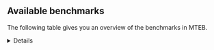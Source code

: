 ## Available benchmarks
The following table gives you an overview of the benchmarks in MTEB.

<details>

<!-- This allows the table to be autogenerated in the future: -->
<!-- BENCHMARKS TABLE START -->

| Name | Leaderboard name | # Tasks | Task Types | Domains | Languages |
|------|------------------|---------|------------|---------|-----------|
| [BEIR](https://arxiv.org/abs/2104.08663) | BEIR | 15 | Retrieval: 15 | [Academic, Blog, Encyclopaedic, Financial, Government, Medical, News, Non-fiction, Programming, Reviews, Social, Web, Written] | eng,vie |
| [BEIR-NL](https://arxiv.org/abs/2412.08329) | BEIR-NL | 15 | Retrieval: 15 | [Academic, Encyclopaedic, Medical, Non-fiction, Web, Written] | nld |
| [BRIGHT](https://brightbenchmark.github.io/) | BRIGHT | 1 | Retrieval: 1 | [Non-fiction, Written] | eng |
| [BRIGHT (long)](https://brightbenchmark.github.io/) | BRIGHT (long) | 1 | Retrieval: 1 | [Non-fiction, Written] | eng |
| [BuiltBench(eng)](https://arxiv.org/abs/2411.12056) | BuiltBench(eng) | 4 | Clustering: 2, Retrieval: 1, Reranking: 1 | [Engineering, Written] | eng |
| [ChemTEB](https://arxiv.org/abs/2412.00532) | Chemical | 27 | BitextMining: 1, Classification: 17, Clustering: 2, PairClassification: 5, Retrieval: 2 | [Chemistry] | ces,deu,eng,fra,hin,jpn,kor,msa,nld,por,spa,tur,zho |
| [CoIR](https://github.com/CoIR-team/coir) | Code Information Retrieval | 10 | Retrieval: 10 | [Programming, Written] | c++,eng,go,java,javascript,php,python,ruby,sql |
| [CodeRAG](https://arxiv.org/abs/2406.14497) | CodeRAG | 4 | Reranking: 4 | [Programming] | python |
| [Encodechka](https://github.com/avidale/encodechka) | Encodechka | 7 | STS: 2, Classification: 4, PairClassification: 1 | [Fiction, Government, News, Non-fiction, Social, Web, Written] | rus |
| [FollowIR](https://arxiv.org/abs/2403.15246) | Instruction Following | 3 | InstructionRetrieval: 3 | [News, Written] | eng |
| [JinaVDR](https://arxiv.org/abs/2506.18902) | Jina Visual Document Retrieval | 43 | DocumentUnderstanding: 43 | [Academic, Engineering, Government, Legal, Medical, News, Social, Web] | ara,ben,deu,eng,fra,hin,hun,ind,ita,jpn,kor,mya,nld,por,rus,spa,tha,urd,vie,zho |
| [LongEmbed](https://arxiv.org/abs/2404.12096v2) | Long-context Retrieval | 6 | Retrieval: 6 | [Academic, Blog, Encyclopaedic, Fiction, Non-fiction, Spoken, Written] | eng |
| [MIEB(Img)](https://arxiv.org/abs/2504.10471) | Image only | 49 | Any2AnyRetrieval: 15, ImageClassification: 22, ImageClustering: 5, VisualSTS(eng): 5, VisualSTS(multi): 2 | [Blog, Encyclopaedic, Medical, News, Non-fiction, Reviews, Scene, Social, Spoken, Web, Written] | ara,cmn,deu,eng,fra,ita,kor,nld,pol,por,rus,spa,tur |
| [MIEB(Multilingual)](https://arxiv.org/abs/2504.10471) | Image-Text, Multilingual | 130 | ImageClassification: 22, ImageClustering: 5, ZeroShotClassification: 23, VisionCentricQA: 6, Compositionality: 7, VisualSTS(eng): 7, Any2AnyRetrieval: 45, DocumentUnderstanding: 10, Any2AnyMultilingualRetrieval: 3, VisualSTS(multi): 2 | [Academic, Blog, Constructed, Encyclopaedic, Medical, News, Non-fiction, Reviews, Scene, Social, Spoken, Web, Written] | ara,ben,bul,ces,cmn,dan,deu,ell,eng,est,fas,fil,fin,fra,heb,hin,hrv,hun,ind,ita,jpn,kor,mri,nld,nor,pol,por,quz,ron,rus,spa,swa,swe,tel,tha,tur,ukr,vie,zho |
| [MIEB(eng)](https://arxiv.org/abs/2504.10471) | Image-Text, English | 125 | ImageClassification: 22, ImageClustering: 5, ZeroShotClassification: 23, VisionCentricQA: 6, Compositionality: 7, VisualSTS(eng): 7, Any2AnyRetrieval: 45, DocumentUnderstanding: 10 | [Academic, Blog, Constructed, Encyclopaedic, Medical, News, Non-fiction, Reviews, Scene, Social, Spoken, Web, Written] | eng |
| [MIEB(lite)](https://arxiv.org/abs/2504.10471) | Image-Text, Lite | 51 | ImageClassification: 8, ImageClustering: 2, ZeroShotClassification: 7, VisionCentricQA: 5, Compositionality: 6, VisualSTS(eng): 2, VisualSTS(multi): 2, Any2AnyRetrieval: 11, DocumentUnderstanding: 6, Any2AnyMultilingualRetrieval: 2 | [Academic, Blog, Encyclopaedic, Medical, News, Non-fiction, Reviews, Scene, Social, Spoken, Web, Written] | ara,ben,bul,ces,cmn,dan,deu,ell,eng,est,fas,fil,fin,fra,heb,hin,hrv,hun,ind,ita,jpn,kor,mri,nld,nor,pol,por,quz,ron,rus,spa,swa,swe,tel,tha,tur,ukr,vie,zho |
| [MINERSBitextMining](https://arxiv.org/pdf/2406.07424) | MINERSBitextMining | 7 | BitextMining: 7 | [Reviews, Social, Written] | abs,ace,afr,amh,ang,ara,arq,arz,ast,awa,aze,ban,bbc,bel,ben,ber,bew,bhp,bjn,bos,bre,bug,bul,cat,cbk,ceb,ces,cha,cmn,cor,csb,cym,dan,deu,dsb,dtp,ell,eng,epo,est,eus,fao,fin,fra,fry,gla,gle,glg,gsw,hau,heb,hin,hrv,hsb,hun,hye,ibo,ido,ile,ina,ind,isl,ita,jav,jpn,kab,kat,kaz,khm,kor,kur,kzj,lat,lfn,lit,lvs,mad,mak,mal,mar,max,mhr,min,mkd,mon,mui,nds,nij,nld,nno,nob,nov,oci,orv,pam,pcm,pes,pms,pol,por,rej,ron,rus,slk,slv,spa,sqi,srp,sun,swe,swg,swh,tam,tat,tel,tgl,tha,tuk,tur,tzl,uig,ukr,urd,uzb,vie,war,wuu,xho,yid,yor,yue,zsm |
| MTEB(Code, v1) | Code | 12 | Retrieval: 12 | [Programming, Written] | c,c++,eng,go,java,javascript,php,python,ruby,rust,scala,shell,sql,swift,typescript |
| [MTEB(Europe, v1)](https://arxiv.org/abs/2502.13595) | European | 74 | BitextMining: 7, Classification: 21, Clustering: 8, Retrieval: 15, InstructionRetrieval: 3, MultilabelClassification: 2, PairClassification: 6, Reranking: 3, STS: 9 | [Academic, Blog, Constructed, Encyclopaedic, Fiction, Financial, Government, Legal, Medical, News, Non-fiction, Programming, Religious, Reviews, Social, Spoken, Subtitles, Web, Written] | bul,ces,dan,deu,ell,eng,est,eus,fao,fin,fra,gle,hrv,hun,isl,ita,lav,lit,mlt,nld,nno,nob,pol,por,rom,ron,slk,slv,spa,swe |
| [MTEB(Indic, v1)](https://arxiv.org/abs/2502.13595) | Indic | 23 | BitextMining: 4, Clustering: 1, Classification: 13, PairClassification: 1, Retrieval: 2, Reranking: 1, STS: 1 | [Constructed, Encyclopaedic, Fiction, Government, Legal, News, Non-fiction, Religious, Reviews, Social, Spoken, Web, Written] | asm,awa,ben,bgc,bho,bod,boy,brx,doi,eng,gbm,gom,guj,hin,hne,kan,kas,mai,mal,mar,mni,mup,mwr,nep,npi,ory,pan,pus,raj,san,sat,snd,tam,tel,urd |
| MTEB(Law, v1) | Legal | 8 | Retrieval: 8 | [Legal, Written] | deu,eng,zho |
| MTEB(Medical, v1) | Medical | 12 | Retrieval: 9, Clustering: 2, Reranking: 1 | [Academic, Government, Medical, Non-fiction, Web, Written] | ara,cmn,eng,fra,kor,pol,rus,spa,vie,zho |
| [MTEB(Multilingual, v1)](https://arxiv.org/abs/2502.13595) | Multilingual | 132 | BitextMining: 13, Classification: 43, Clustering: 17, Retrieval: 18, InstructionRetrieval: 3, MultilabelClassification: 5, PairClassification: 11, Reranking: 6, STS: 16 | [Academic, Blog, Constructed, Encyclopaedic, Entertainment, Fiction, Financial, Government, Legal, Medical, News, Non-fiction, Programming, Religious, Reviews, Social, Spoken, Subtitles, Web, Written] | aai,aak,aau,aaz,abs,abt,abx,aby,ace,acf,acm,acq,acr,acu,adz,aeb,aer,aey,afr,agd,agg,agm,agn,agr,agt,agu,aia,aii,ajp,aka,ake,alp,alq,als,aly,ame,amf,amh,amk,amm,amn,amo,amp,amr,amu,amx,ang,anh,anv,aoi,aoj,aom,aon,apb,apc,ape,apn,apr,apu,apw,apz,ara,arb,are,arl,arn,arp,arq,ars,ary,arz,asm,aso,ast,ata,atb,atd,atg,att,auc,aui,auy,avt,awa,awb,awk,awx,ayr,azb,aze,azg,azj,azz,bak,bam,ban,bao,bba,bbb,bbc,bbr,bch,bco,bdd,bea,bef,bel,bem,ben,beo,ber,beu,bew,bgc,bgs,bgt,bhg,bhl,bho,bhp,big,bjk,bjn,bjp,bjr,bjv,bjz,bkd,bki,bkq,bkx,blw,blz,bmh,bmk,bmr,bmu,bnp,boa,bod,boj,bon,bos,box,boy,bpr,bps,bqc,bqp,bre,brx,bsj,bsn,bsp,bss,bug,buk,bul,bus,bvd,bvr,bxh,byr,byx,bzd,bzh,bzj,caa,cab,cac,caf,cak,cao,cap,car,cat,cav,cax,cbc,cbi,cbk,cbr,cbs,cbt,cbu,cbv,cco,ceb,cek,ces,cgc,cha,chd,chf,chk,chq,chv,chz,cjk,cjo,cjv,ckb,cle,clu,cme,cmn,cmo,cni,cnl,cnt,cof,con,cop,cor,cot,cpa,cpb,cpc,cpu,cpy,crh,crn,crx,csb,cso,csy,cta,cth,ctp,ctu,cub,cuc,cui,cuk,cut,cux,cwe,cya,cym,daa,dad,dah,dan,ded,deu,dgc,dgr,dgz,dhg,dif,dik,div,dji,djk,djr,dob,doi,dop,dov,dsb,dtp,dwr,dww,dwy,dyu,dzo,ebk,eko,ell,emi,emp,eng,enq,epo,eri,ese,esk,est,etr,eus,ewe,faa,fai,fao,far,fas,ffm,fij,fil,fin,fon,for,fra,fry,fuc,fue,fuf,fuh,fur,fuv,gah,gai,gam,gaw,gaz,gbm,gdn,gdr,geb,gfk,ghs,gla,gle,glg,glk,glv,gmv,gng,gnn,gnw,gof,gom,grc,grn,gsw,gub,guh,gui,guj,gul,gum,gun,guo,gup,gux,gvc,gvf,gvn,gvs,gwi,gym,gyr,hat,hau,haw,hbo,hch,heb,heg,hin,hix,hla,hlt,hmn,hmo,hne,hns,hop,hot,hrv,hsb,hto,hub,hui,hun,hus,huu,huv,hvn,hye,ian,ibo,ido,ign,ikk,ikw,ile,ilo,imo,ina,inb,ind,ino,iou,ipi,isl,isn,ita,iws,ixl,jac,jae,jao,jav,jic,jid,jiv,jni,jpn,jvn,kab,kac,kam,kan,kaq,kas,kat,kaz,kbc,kbh,kbm,kbp,kbq,kdc,kde,kdl,kea,kek,ken,kew,kgf,kgk,kgp,khk,khm,khs,khz,kik,kin,kir,kiw,kiz,kje,kjs,kkc,kkl,klt,klv,kmb,kmg,kmh,kmk,kmo,kmr,kms,kmu,knc,kne,knf,knj,knv,kon,kor,kos,kpf,kpg,kpj,kpr,kpw,kpx,kqa,kqc,kqf,kql,kqw,krc,ksd,ksj,ksr,ktm,kto,kud,kue,kup,kur,kvg,kvn,kwd,kwf,kwi,kwj,kyc,kyf,kyg,kyq,kyz,kze,kzj,lac,lao,lat,lav,lbb,lbk,lcm,leu,lex,lfn,lgl,lid,lif,lij,lim,lin,lit,llg,lmo,ltg,ltz,lua,lug,luo,lus,lvs,lww,maa,mad,mag,mai,maj,mak,mal,mam,maq,mar,mau,mav,max,maz,mbb,mbc,mbh,mbj,mbl,mbs,mbt,mca,mcb,mcd,mcf,mco,mcp,mcq,mcr,mdy,med,mee,mek,meq,met,meu,mey,mgc,mgh,mgw,mhl,mhr,mib,mic,mie,mig,mih,mil,min,mio,mir,mit,miz,mjc,mkd,mkj,mkl,mkn,mks,mle,mlg,mlh,mlp,mlt,mmo,mmx,mna,mni,mon,mop,mos,mox,mph,mpj,mpm,mpp,mps,mpt,mpx,mqb,mqj,mri,msa,msb,msc,msk,msm,msy,mti,mto,mui,mup,mux,muy,mva,mvn,mwc,mwe,mwf,mwp,mwr,mxb,mxp,mxq,mxt,mya,myk,myu,myw,myy,mzz,nab,naf,nak,nas,nbq,nca,nch,ncj,ncl,ncu,nde,ndg,ndj,nds,nep,nfa,ngp,ngu,nhe,nhg,nhi,nho,nhr,nhu,nhw,nhy,nif,nii,nij,nin,nko,nld,nlg,nna,nno,nnq,noa,nob,nop,nor,not,nou,nov,npi,npl,nqo,nsn,nso,nss,ntj,ntp,ntu,nus,nuy,nvm,nwi,nya,nys,nyu,obo,oci,okv,omw,ong,ons,ood,opm,orm,orv,ory,ote,otm,otn,otq,ots,pab,pad,pag,pah,pam,pan,pao,pap,pbt,pcm,pes,pib,pio,pir,piu,pjt,pls,plt,plu,pma,pms,poe,poh,poi,pol,pon,por,poy,ppo,prf,pri,prs,ptp,ptu,pus,pwg,qub,quc,quf,quh,qul,qup,quy,qvc,qve,qvh,qvm,qvn,qvs,qvw,qvz,qwh,qxh,qxn,qxo,rai,raj,reg,rej,rgu,rkb,rmc,rmy,rom,ron,roo,rop,row,rro,ruf,rug,run,rus,rwo,sab,sag,sah,san,sat,sbe,sbk,sbs,scn,sco,seh,sey,sgb,sgz,shi,shj,shn,shp,sim,sin,sja,slk,sll,slv,smk,smo,sna,snc,snd,snn,snp,snx,sny,som,soq,sot,soy,spa,spl,spm,spp,sps,spy,sqi,srd,sri,srm,srn,srp,srq,ssd,ssg,ssw,ssx,stp,sua,sue,sun,sus,suz,svk,swa,swe,swg,swh,swp,sxb,szl,tac,tah,taj,tam,taq,tat,tav,taw,tbc,tbf,tbg,tbo,tbz,tca,tcs,tcz,tdt,tee,tel,ter,tet,tew,tfr,tgk,tgl,tgo,tgp,tha,tif,tim,tir,tiw,tiy,tke,tku,tlf,tmd,tna,tnc,tnk,tnn,tnp,toc,tod,tof,toj,ton,too,top,tos,tpa,tpi,tpt,tpz,trc,tsn,tso,tsw,ttc,tte,tuc,tue,tuf,tuk,tum,tuo,tur,tvk,twi,txq,txu,tyv,tzj,tzl,tzm,tzo,ubr,ubu,udu,uig,ukr,uli,ulk,umb,upv,ura,urb,urd,uri,urt,urw,usa,usp,uvh,uvl,uzb,uzn,vec,ven,vid,vie,viv,vmy,waj,wal,wap,war,wat,wbi,wbp,wed,wer,wim,wiu,wiv,wln,wmt,wmw,wnc,wnu,wol,wos,wrk,wro,wrs,wsk,wuu,wuv,xav,xbi,xed,xho,xla,xnn,xon,xsi,xtd,xtm,yaa,yad,yal,yap,yaq,yby,ycn,ydd,yid,yka,yle,yml,yon,yor,yrb,yre,yss,yue,yuj,yut,yuw,yva,zaa,zab,zac,zad,zai,zaj,zam,zao,zap,zar,zas,zat,zav,zaw,zca,zga,zho,zia,ziw,zlm,zos,zpc,zpl,zpm,zpo,zpq,zpu,zpv,zpz,zsm,zsr,ztq,zty,zul,zyp |
| [MTEB(Multilingual, v2)](https://arxiv.org/abs/2502.13595) | Multilingual | 131 | BitextMining: 13, Classification: 43, Clustering: 16, Retrieval: 18, InstructionRetrieval: 3, MultilabelClassification: 5, PairClassification: 11, Reranking: 6, STS: 16 | [Academic, Blog, Constructed, Encyclopaedic, Entertainment, Fiction, Financial, Government, Legal, Medical, News, Non-fiction, Programming, Religious, Reviews, Social, Spoken, Subtitles, Web, Written] | aai,aak,aau,aaz,abs,abt,abx,aby,ace,acf,acm,acq,acr,acu,adz,aeb,aer,aey,afr,agd,agg,agm,agn,agr,agt,agu,aia,aii,ajp,aka,ake,alp,alq,als,aly,ame,amf,amh,amk,amm,amn,amo,amp,amr,amu,amx,ang,anh,anv,aoi,aoj,aom,aon,apb,apc,ape,apn,apr,apu,apw,apz,ara,arb,are,arl,arn,arp,arq,ars,ary,arz,asm,aso,ast,ata,atb,atd,atg,att,auc,aui,auy,avt,awa,awb,awk,awx,ayr,azb,aze,azg,azj,azz,bak,bam,ban,bao,bba,bbb,bbc,bbr,bch,bco,bdd,bea,bef,bel,bem,ben,beo,ber,beu,bew,bgc,bgs,bgt,bhg,bhl,bho,bhp,big,bjk,bjn,bjp,bjr,bjv,bjz,bkd,bki,bkq,bkx,blw,blz,bmh,bmk,bmr,bmu,bnp,boa,bod,boj,bon,bos,box,boy,bpr,bps,bqc,bqp,bre,brx,bsj,bsn,bsp,bss,bug,buk,bul,bus,bvd,bvr,bxh,byr,byx,bzd,bzh,bzj,caa,cab,cac,caf,cak,cao,cap,car,cat,cav,cax,cbc,cbi,cbk,cbr,cbs,cbt,cbu,cbv,cco,ceb,cek,ces,cgc,cha,chd,chf,chk,chq,chv,chz,cjk,cjo,cjv,ckb,cle,clu,cme,cmn,cmo,cni,cnl,cnt,cof,con,cop,cor,cot,cpa,cpb,cpc,cpu,cpy,crh,crn,crx,csb,cso,csy,cta,cth,ctp,ctu,cub,cuc,cui,cuk,cut,cux,cwe,cya,cym,daa,dad,dah,dan,ded,deu,dgc,dgr,dgz,dhg,dif,dik,div,dji,djk,djr,dob,doi,dop,dov,dsb,dtp,dwr,dww,dwy,dyu,dzo,ebk,eko,ell,emi,emp,eng,enq,epo,eri,ese,esk,est,etr,eus,ewe,faa,fai,fao,far,fas,ffm,fij,fil,fin,fon,for,fra,fry,fuc,fue,fuf,fuh,fur,fuv,gah,gai,gam,gaw,gaz,gbm,gdn,gdr,geb,gfk,ghs,gla,gle,glg,glk,glv,gmv,gng,gnn,gnw,gof,gom,grc,grn,gsw,gub,guh,gui,guj,gul,gum,gun,guo,gup,gux,gvc,gvf,gvn,gvs,gwi,gym,gyr,hat,hau,haw,hbo,hch,heb,heg,hin,hix,hla,hlt,hmn,hmo,hne,hns,hop,hot,hrv,hsb,hto,hub,hui,hun,hus,huu,huv,hvn,hye,ian,ibo,ido,ign,ikk,ikw,ile,ilo,imo,ina,inb,ind,ino,iou,ipi,isl,isn,ita,iws,ixl,jac,jae,jao,jav,jic,jid,jiv,jni,jpn,jvn,kab,kac,kam,kan,kaq,kas,kat,kaz,kbc,kbh,kbm,kbp,kbq,kdc,kde,kdl,kea,kek,ken,kew,kgf,kgk,kgp,khk,khm,khs,khz,kik,kin,kir,kiw,kiz,kje,kjs,kkc,kkl,klt,klv,kmb,kmg,kmh,kmk,kmo,kmr,kms,kmu,knc,kne,knf,knj,knv,kon,kor,kos,kpf,kpg,kpj,kpr,kpw,kpx,kqa,kqc,kqf,kql,kqw,krc,ksd,ksj,ksr,ktm,kto,kud,kue,kup,kur,kvg,kvn,kwd,kwf,kwi,kwj,kyc,kyf,kyg,kyq,kyz,kze,kzj,lac,lao,lat,lav,lbb,lbk,lcm,leu,lex,lfn,lgl,lid,lif,lij,lim,lin,lit,llg,lmo,ltg,ltz,lua,lug,luo,lus,lvs,lww,maa,mad,mag,mai,maj,mak,mal,mam,maq,mar,mau,mav,max,maz,mbb,mbc,mbh,mbj,mbl,mbs,mbt,mca,mcb,mcd,mcf,mco,mcp,mcq,mcr,mdy,med,mee,mek,meq,met,meu,mey,mgc,mgh,mgw,mhl,mhr,mib,mic,mie,mig,mih,mil,min,mio,mir,mit,miz,mjc,mkd,mkj,mkl,mkn,mks,mle,mlg,mlh,mlp,mlt,mmo,mmx,mna,mni,mon,mop,mos,mox,mph,mpj,mpm,mpp,mps,mpt,mpx,mqb,mqj,mri,msa,msb,msc,msk,msm,msy,mti,mto,mui,mup,mux,muy,mva,mvn,mwc,mwe,mwf,mwp,mwr,mxb,mxp,mxq,mxt,mya,myk,myu,myw,myy,mzz,nab,naf,nak,nas,nbq,nca,nch,ncj,ncl,ncu,nde,ndg,ndj,nds,nep,nfa,ngp,ngu,nhe,nhg,nhi,nho,nhr,nhu,nhw,nhy,nif,nii,nij,nin,nko,nld,nlg,nna,nno,nnq,noa,nob,nop,nor,not,nou,nov,npi,npl,nqo,nsn,nso,nss,ntj,ntp,ntu,nus,nuy,nvm,nwi,nya,nys,nyu,obo,oci,okv,omw,ong,ons,ood,opm,orm,orv,ory,ote,otm,otn,otq,ots,pab,pad,pag,pah,pam,pan,pao,pap,pbt,pcm,pes,pib,pio,pir,piu,pjt,pls,plt,plu,pma,pms,poe,poh,poi,pol,pon,por,poy,ppo,prf,pri,prs,ptp,ptu,pus,pwg,qub,quc,quf,quh,qul,qup,quy,qvc,qve,qvh,qvm,qvn,qvs,qvw,qvz,qwh,qxh,qxn,qxo,rai,raj,reg,rej,rgu,rkb,rmc,rmy,rom,ron,roo,rop,row,rro,ruf,rug,run,rus,rwo,sab,sag,sah,san,sat,sbe,sbk,sbs,scn,sco,seh,sey,sgb,sgz,shi,shj,shn,shp,sim,sin,sja,slk,sll,slv,smk,smo,sna,snc,snd,snn,snp,snx,sny,som,soq,sot,soy,spa,spl,spm,spp,sps,spy,sqi,srd,sri,srm,srn,srp,srq,ssd,ssg,ssw,ssx,stp,sua,sue,sun,sus,suz,svk,swa,swe,swg,swh,swp,sxb,szl,tac,tah,taj,tam,taq,tat,tav,taw,tbc,tbf,tbg,tbo,tbz,tca,tcs,tcz,tdt,tee,tel,ter,tet,tew,tfr,tgk,tgl,tgo,tgp,tha,tif,tim,tir,tiw,tiy,tke,tku,tlf,tmd,tna,tnc,tnk,tnn,tnp,toc,tod,tof,toj,ton,too,top,tos,tpa,tpi,tpt,tpz,trc,tsn,tso,tsw,ttc,tte,tuc,tue,tuf,tuk,tum,tuo,tur,tvk,twi,txq,txu,tyv,tzj,tzl,tzm,tzo,ubr,ubu,udu,uig,ukr,uli,ulk,umb,upv,ura,urb,urd,uri,urt,urw,usa,usp,uvh,uvl,uzb,uzn,vec,ven,vid,vie,viv,vmy,waj,wal,wap,war,wat,wbi,wbp,wed,wer,wim,wiu,wiv,wln,wmt,wmw,wnc,wnu,wol,wos,wrk,wro,wrs,wsk,wuu,wuv,xav,xbi,xed,xho,xla,xnn,xon,xsi,xtd,xtm,yaa,yad,yal,yap,yaq,yby,ycn,ydd,yid,yka,yle,yml,yon,yor,yrb,yre,yss,yue,yuj,yut,yuw,yva,zaa,zab,zac,zad,zai,zaj,zam,zao,zap,zar,zas,zat,zav,zaw,zca,zga,zho,zia,ziw,zlm,zos,zpc,zpl,zpm,zpo,zpq,zpu,zpv,zpz,zsm,zsr,ztq,zty,zul,zyp |
| [MTEB(Scandinavian, v1)](https://kennethenevoldsen.github.io/scandinavian-embedding-benchmark/) | Scandinavian | 28 | BitextMining: 2, Classification: 13, Retrieval: 7, Clustering: 6 | [Blog, Encyclopaedic, Fiction, Government, Legal, News, Non-fiction, Reviews, Social, Spoken, Web, Written] | dan,fao,isl,nno,nob,swe |
| [MTEB(cmn, v1)](https://github.com/FlagOpen/FlagEmbedding/tree/master/research/C_MTEB) | Chinese | 32 | Retrieval: 8, Reranking: 4, PairClassification: 2, Clustering: 4, STS: 7, Classification: 7 | [Academic, Entertainment, Financial, Government, Medical, Non-fiction, Written] | cmn |
| [MTEB(deu, v1)](https://arxiv.org/html/2401.02709v1) | German | 19 | Classification: 6, Clustering: 4, PairClassification: 2, Reranking: 1, Retrieval: 4, STS: 2 | [Encyclopaedic, Legal, News, Non-fiction, Reviews, Spoken, Web, Written] | deu |
| MTEB(eng, v1) | English Legacy | 56 | Classification: 12, Retrieval: 15, Clustering: 11, Reranking: 4, STS: 10, PairClassification: 3, Summarization: 1 | [Academic, Blog, Encyclopaedic, Financial, Government, Medical, News, Non-fiction, Programming, Reviews, Social, Spoken, Web, Written] | eng,vie |
| MTEB(eng, v2) | English | 41 | Retrieval: 10, Clustering: 8, Reranking: 2, STS: 9, Classification: 8, PairClassification: 3, Summarization: 1 | [Academic, Blog, Encyclopaedic, Financial, Medical, News, Non-fiction, Programming, Reviews, Social, Spoken, Web, Written] | eng |
| [MTEB(fas, v1)](https://arxiv.org/abs/2502.11571) | Farsi | 60 | Classification: 18, Clustering: 5, PairClassification: 8, Reranking: 2, Retrieval: 21, STS: 3, BitextMining: 3 | [Academic, Blog, Encyclopaedic, Medical, News, Religious, Reviews, Social, Spoken, Web, Written] | fas |
| [MTEB(fra, v1)](https://arxiv.org/abs/2405.20468) | French | 25 | Classification: 6, Clustering: 7, PairClassification: 1, Reranking: 2, Retrieval: 5, STS: 3, Summarization: 1 | [Academic, Encyclopaedic, Legal, News, Non-fiction, Reviews, Social, Spoken, Web, Written] | eng,fra |
| [MTEB(jpn, v1)](https://github.com/sbintuitions/JMTEB) | Japanese | 16 | Clustering: 2, Classification: 4, STS: 2, PairClassification: 1, Retrieval: 6, Reranking: 1 | [Academic, Encyclopaedic, News, Non-fiction, Reviews, Spoken, Web, Written] | jpn |
| MTEB(kor, v1) | Korean | 6 | Classification: 1, Reranking: 1, Retrieval: 2, STS: 2 | [Encyclopaedic, News, Reviews, Spoken, Web, Written] | kor |
| [MTEB(pol, v1)](https://arxiv.org/abs/2405.10138) | Polish | 17 | Classification: 7, Clustering: 3, PairClassification: 4, STS: 3 | [Academic, Fiction, Legal, News, Non-fiction, Reviews, Social, Spoken, Web, Written] | pol |
| [MTEB(rus, v1)](https://aclanthology.org/2023.eacl-main.148/) | Russian | 23 | Classification: 9, Clustering: 3, MultilabelClassification: 2, PairClassification: 1, Reranking: 2, Retrieval: 3, STS: 3 | [Academic, Blog, Encyclopaedic, News, Reviews, Social, Spoken, Web, Written] | rus |
| [NanoBEIR](https://huggingface.co/collections/zeta-alpha-ai/nanobeir-66e1a0af21dfd93e620cd9f6) | NanoBEIR | 13 | Retrieval: 13 | [Academic, Encyclopaedic, Medical, News, Non-fiction, Social, Web, Written] | eng |
| [R2MED](https://r2med.github.io/) | Reasoning-driven medical retrieval | 8 | Retrieval: 8 | [Medical] | eng |
| [RAR-b](https://arxiv.org/abs/2404.06347) | Reasoning retrieval | 17 | Retrieval: 17 | [Encyclopaedic, Programming, Written] | eng |
| [RuSciBench](https://link.springer.com/article/10.1134/S1064562424602191) | RuSciBench | 9 | BitextMining: 1, Classification: 4, Retrieval: 2, Regression: 2 | [Academic, Non-fiction, Written] | eng,rus |
| [VN-MTEB (vie, v1)](https://arxiv.org/abs/2507.21500) | Vietnamese | 50 | Retrieval: 24, Classification: 12, PairClassification: 3, Clustering: 5, Reranking: 3, STS: 3 | [Academic, Blog, Encyclopaedic, Financial, Government, Medical, News, Non-fiction, Programming, Reviews, Social, Spoken, Web, Written] | vie |
| [ViDoRe(v1)](https://arxiv.org/abs/2407.01449) | ViDoRe(v1) | 10 | DocumentUnderstanding: 10 | [Academic] | eng |
| [ViDoRe(v2)](https://arxiv.org/abs/2407.01449) | ViDoRe(v2) | 4 | DocumentUnderstanding: 4 | [Academic] | deu,eng,fra,spa |
| [VisualDocumentRetrieval](https://arxiv.org/abs/2407.01449) | Visual Document Retrieval | 14 | DocumentUnderstanding: 14 | [Academic] | deu,eng,fra,spa |

<!-- BENCHMARKS TABLE END -->
